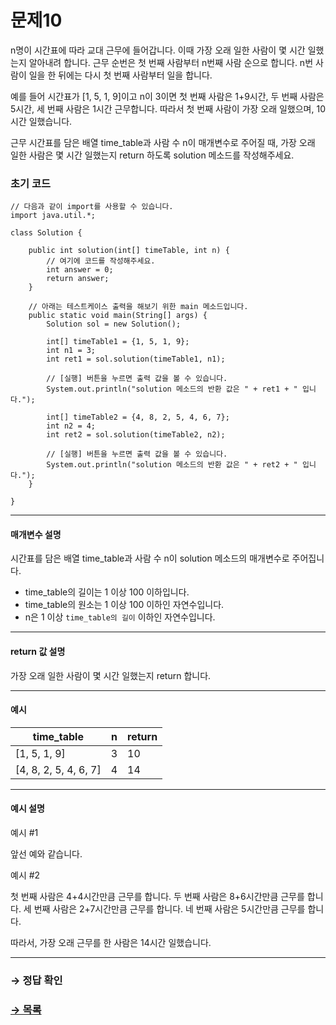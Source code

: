 # 문제10

n명이 시간표에 따라 교대 근무에 들어갑니다. 이때 가장 오래 일한 사람이 몇 시간 일했는지 알아내려 합니다. 근무 순번은 첫 번째 사람부터 n번째 사람 순으로 합니다. n번 사람이 일을 한 뒤에는 다시 첫 번째 사람부터 일을 합니다.

예를 들어 시간표가 [1, 5, 1, 9]이고 n이 3이면 첫 번째 사람은 1+9시간, 두 번째 사람은 5시간, 세 번째 사람은 1시간 근무합니다. 따라서 첫 번째 사람이 가장 오래 일했으며, 10시간 일했습니다.

근무 시간표를 담은 배열 time_table과 사람 수 n이 매개변수로 주어질 때, 가장 오래 일한 사람은 몇 시간 일했는지 return 하도록 solution 메소드를 작성해주세요.

### 초기 코드

```
// 다음과 같이 import를 사용할 수 있습니다.
import java.util.*;

class Solution {

    public int solution(int[] timeTable, int n) {
    	// 여기에 코드를 작성해주세요.
        int answer = 0;
        return answer;
    }

    // 아래는 테스트케이스 출력을 해보기 위한 main 메소드입니다.
    public static void main(String[] args) {
    	Solution sol = new Solution();

    	int[] timeTable1 = {1, 5, 1, 9};
    	int n1 = 3;
    	int ret1 = sol.solution(timeTable1, n1);

    	// [실행] 버튼을 누르면 출력 값을 볼 수 있습니다.
    	System.out.println("solution 메소드의 반환 값은 " + ret1 + " 입니다.");

    	int[] timeTable2 = {4, 8, 2, 5, 4, 6, 7};
    	int n2 = 4;
    	int ret2 = sol.solution(timeTable2, n2);

    	// [실행] 버튼을 누르면 출력 값을 볼 수 있습니다.
    	System.out.println("solution 메소드의 반환 값은 " + ret2 + " 입니다.");
    }
    
}
```

---

#### 매개변수 설명
시간표를 담은 배열 time_table과 사람 수 n이 solution 메소드의 매개변수로 주어집니다.

* time_table의 길이는 1 이상 100 이하입니다.
* time_table의 원소는 1 이상 100 이하인 자연수입니다.
* n은 1 이상 `time_table의 길이` 이하인 자연수입니다.

---

#### return 값 설명
가장 오래 일한 사람이 몇 시간 일했는지 return 합니다.

---

#### 예시

| time_table |n|return |
|---|---|------|
|[1, 5, 1, 9] |3| 10|
| [4, 8, 2, 5, 4, 6, 7]|4 | 14|

---

#### 예시 설명

예시 #1

앞선 예와 같습니다.

예시 #2

첫 번째 사람은 4+4시간만큼 근무를 합니다.
두 번째 사람은 8+6시간만큼 근무를 합니다.
세 번째 사람은 2+7시간만큼 근무를 합니다.
네 번째 사람은 5시간만큼 근무를 합니다.

따라서, 가장 오래 근무를 한 사람은 14시간 일했습니다.

---

### → 정답 확인

### [→ 목록](https://github.com/tnehf18/cosPro/blob/main/java/ex_2nd/ex_2nd_05/ "cosPro 2급 Java 5차")
